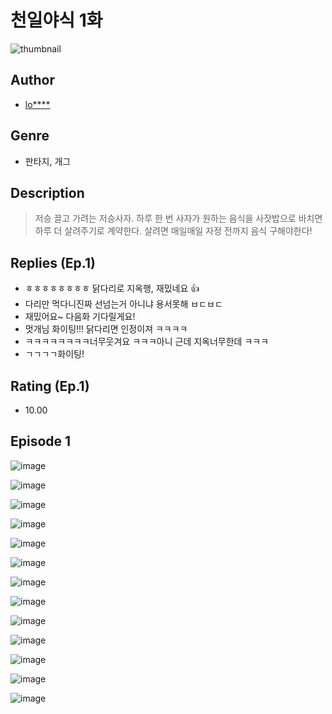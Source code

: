 # 천일야식 1화
![thumbnail](https://image-comic.pstatic.net/user_contents_data/challenge_comic/2023/05/23/289744/upload_7305232466379486003_480x623.jpeg)

## Author
- [lo****](https://comic.naver.com/artistTitle?id=289744)

## Genre
- 판타지, 개그

## Description
> 저승 끌고 가려는 저승사자. 하루 한 번 사자가 원하는 음식을 사잣밥으로 바치면 하루 더 살려주기로 계약한다. 살려면 매일매일 자정 전까지 음식 구해야한다!

## Replies (Ep.1)
- ㅎㅎㅎㅎㅎㅎㅎㅎ 닭다리로 지옥행, 재밌네요 👍
- 다리만 먹다니진짜 선넘는거 아니냐 용서못해 ㅂㄷㅂㄷ
- 재밌어요~ 다음화 기다릴게요!
- 멋개님 화이팅!!! 닭다리면 인정이져 ㅋㅋㅋㅋ
- ㅋㅋㅋㅋㅋㅋㅋㅋ너무웃겨요 ㅋㅋㅋ아니 근데 지옥너무한데 ㅋㅋㅋ
- ㄱㄱㄱㄱ화이팅!

## Rating (Ep.1)
- 10.00

## Episode 1
![image](https://image-comic.pstatic.net/user_contents_data/challenge_comic/2023/05/23/289744/upload_7017841198142481721.jpeg)

![image](https://image-comic.pstatic.net/user_contents_data/challenge_comic/2023/05/23/289744/upload_7003153703476934969.jpeg)

![image](https://image-comic.pstatic.net/user_contents_data/challenge_comic/2023/05/23/289744/upload_7306588134168356409.jpeg)

![image](https://image-comic.pstatic.net/user_contents_data/challenge_comic/2023/05/23/289744/upload_3487586224254039652.jpeg)

![image](https://image-comic.pstatic.net/user_contents_data/challenge_comic/2023/05/23/289744/upload_3689352117558075703.jpeg)

![image](https://image-comic.pstatic.net/user_contents_data/challenge_comic/2023/05/23/289744/upload_3775252761414099557.jpeg)

![image](https://image-comic.pstatic.net/user_contents_data/challenge_comic/2023/05/23/289744/upload_7017561728848375857.jpeg)

![image](https://image-comic.pstatic.net/user_contents_data/challenge_comic/2023/05/23/289744/upload_3617905835590563685.jpeg)

![image](https://image-comic.pstatic.net/user_contents_data/challenge_comic/2023/05/23/289744/upload_3847256263892558647.jpeg)

![image](https://image-comic.pstatic.net/user_contents_data/challenge_comic/2023/05/23/289744/upload_7076674781029294691.jpeg)

![image](https://image-comic.pstatic.net/user_contents_data/challenge_comic/2023/05/23/289744/upload_7365136021071356774.jpeg)

![image](https://image-comic.pstatic.net/user_contents_data/challenge_comic/2023/05/23/289744/upload_3703145705707680310.jpeg)

![image](https://image-comic.pstatic.net/user_contents_data/challenge_comic/2023/05/23/289744/upload_4063764621112665140.jpeg)

